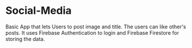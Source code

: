 # Social-Media
Basic App that lets Users to post image and title. The users can like other's posts. It uses Firebase Authentication to login and Firebase Firestore for storing the data.
